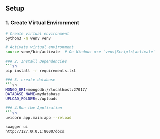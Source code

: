 ## Setup

### 1. Create Virtual Environment

```sh
# Create virtual environment
python3 -m venv venv

# Activate virtual environment
source venv/bin/activate  # On Windows use `venv\Scripts\activate`

### 2. Install Dependencies
```sh
pip install -r requirements.txt

### 3. create database
```sh
MONGO_URI=mongodb://localhost:27017/
DATABASE_NAME=mydatabase
UPLOAD_FOLDER=./uploads

### 4.Run the Application
```sh
uvicorn app.main:app --reload

swagger ui
http://127.0.0.1:8000/docs
